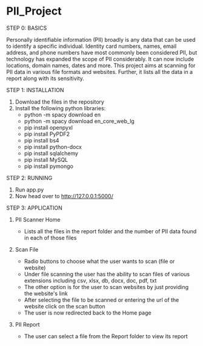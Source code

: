 # PII_Project
STEP 0: BASICS

Personally identifiable information (PII) broadly is any data that can be used to identify a specific individual. 
Identity card numbers, names, email address, and phone numbers have most commonly been considered PII, but technology has expanded the scope of PII considerably. 
It can now include locations, domain names, dates and more.
This project aims at scanning for PII data in various file formats and websites. 
Further, it lists all the data in a report along with its sensitivity.

STEP 1: INSTALLATION

1) Download the files in the repository
2) Install the following python libraries:
    - python -m spacy download en
    - python -m spacy download en_core_web_lg
    - pip install openpyxl
    - pip install PyPDF2
    - pip install bs4
    - pip install python-docx
    - pip install sqlalchemy
    - pip install MySQL
    - pip install pymongo
    
STEP 2: RUNNING

1) Run app.py
2) Now head over to http://127.0.0.1:5000/

STEP 3: APPLICATION

1) PII Scanner Home
    - Lists all the files in the report folder and the number of PII data found in each of those files
    
2) Scan File
    - Radio buttons to choose what the user wants to scan (file or website)
    - Under file scanning the user has the ability to scan files of various extensions including csv, xlsx, db, docx, doc, pdf, txt
    - The other option is for the user to scan websites by just providing the website's link
    - After selecting the file to be scanned or entering the url of the website click on the scan button
    - The user is now redirected back to the Home page

3) PII Report
    - The user can select a file from the Report folder to view its report
